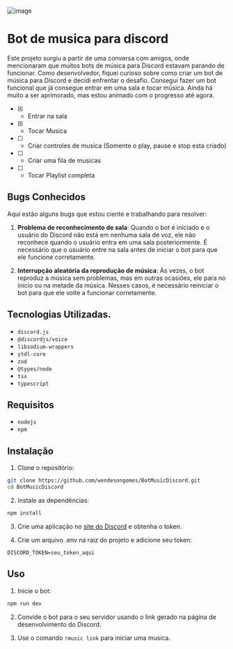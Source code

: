 ![image](https://github.com/wendesongomes/BotMusicDiscord/assets/82889172/e2da48f2-0f10-4403-9162-86747c56cb4d)

# Bot de musica para discord

Este projeto surgiu a partir de uma conversa com amigos, onde mencionaram que muitos bots de música para Discord estavam parando de funcionar. Como desenvolvedor, fiquei curioso sobre como criar um bot de música para Discord e decidi enfrentar o desafio. Consegui fazer um bot funcional que já consegue entrar em uma sala e tocar música. Ainda há muito a ser aprimorado, mas estou animado com o progresso até agora.

- [x]  - Entrar na sala
- [x]  - Tocar Musica
- [ ]  - Criar controles de musica (Somente o play, pause e stop esta criado)
- [ ]  - Criar uma fila de musicas
- [ ]  - Tocar Playlist completa

## Bugs Conhecidos

Aqui estão alguns bugs que estou ciente e trabalhando para resolver:

1. **Problema de reconhecimento de sala**: Quando o bot é iniciado e o usuário do Discord não está em nenhuma sala de voz, ele não reconhece quando o usuário entra em uma sala posteriormente. É necessário que o usuário entre na sala antes de iniciar o bot para que ele funcione corretamente.

1. **Interrupção aleatória da reprodução de música**: Às vezes, o bot reproduz a música sem problemas, mas em outras ocasiões, ele para no início ou na metade da música. Nesses casos, é necessário reiniciar o bot para que ele volte a funcionar corretamente.

## Tecnologias Utilizadas.

- `discord.js`
- `@discordjs/voice`
- `libsodium-wrappers`
- `ytdl-core`
- `zod`
- `@types/node`
- `tsx`
- `typescript`

## Requisitos

- `nodejs`
- `npm`

## Instalação

1. Clone o repositório:
```sh
git clone https://github.com/wendesongomes/BotMusicDiscord.git
cd BotMusicDiscord
```

2. Instale as dependências:
```sh
npm install
```

3. Crie uma aplicação no [site do Discord](https://discord.com/developers/applications) e obtenha o token.

4. Crie um arquivo .env na raiz do projeto e adicione seu token:
```
DISCORD_TOKEN=seu_token_aqui
```

## Uso

1. Inicie o bot:

```sh
npm run dev
```

2. Convide o bot para o seu servidor usando o link gerado na página de desenvolvimento do Discord.

3. Use o comando `!music link` para iniciar uma musica.

